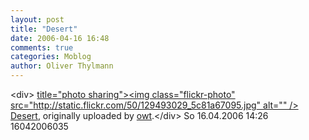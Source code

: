 ```yaml
---
layout: post
title: "Desert"
date: 2006-04-16 16:48
comments: true
categories: Moblog
author: Oliver Thylmann
---
```



&lt;div&gt;	[ title=&quot;photo sharing&quot;&gt;&lt;img class=&quot;flickr-photo&quot; src=&quot;http://static.flickr.com/50/129493029_5c81a67095.jpg&quot; alt=&quot;&quot; /&gt;](http://www.flickr.com/photos/oliver/129493029/)	[Desert](http://www.flickr.com/photos/oliver/129493029/), originally uploaded by [owt](http://www.flickr.com/people/oliver/).&lt;/div&gt;					So 16.04.2006 14:26 16042006035


